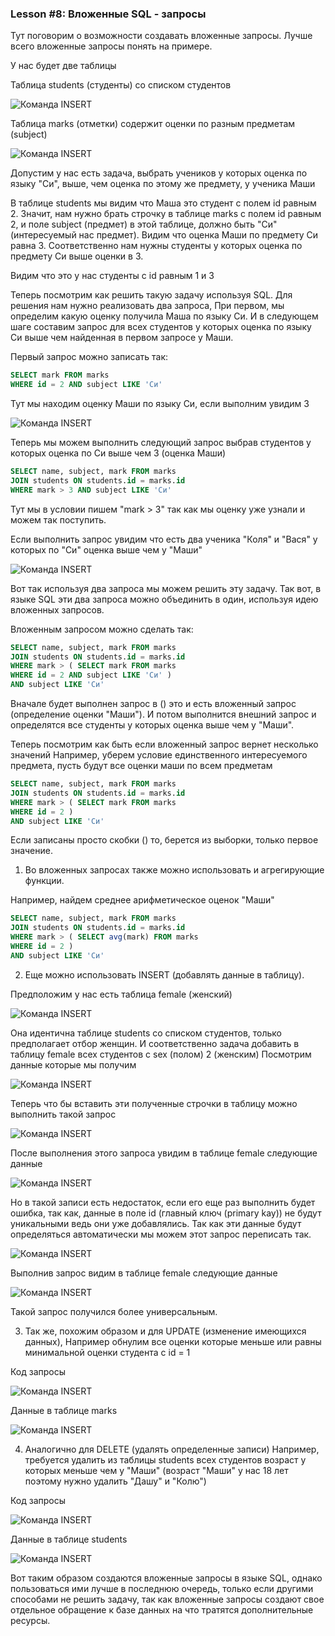 ### Lesson #8: Вложенные SQL - запросы

Тут поговорим о возможности создавать вложенные запросы.
Лучше всего вложенные запросы понять на примере.

У нас будет две таблицы

Таблица students (студенты)
со списком студентов 

![Команда INSERT](img/0053.png)

Таблица marks (отметки)
содержит оценки по разным предметам (subject)

![Команда INSERT](img/0054.png)

Допустим у нас есть задача, выбрать учеников у которых оценка по языку "Си",
выше, чем оценка по этому же предмету, у ученика Маши

В таблице students мы видим что Маша это студент с полем id равным 2.
Значит, нам нужно брать строчку в таблице marks c полем id равным 2,
и поле subject (предмет) в этой таблице, должно быть "Си" (интересуемый нас предмет).
Видим что оценка Маши по предмету Си равна 3. 
Соответственно нам нужны студенты у которых оценка по предмету Си выше оценки в 3.

Видим что это у нас студенты с id равным 1 и 3 

Теперь посмотрим как решить такую задачу используя SQL.
Для решения нам нужно реализовать два запроса, 
При первом, мы определим какую оценку получила Маша по языку Си.
И в следующем шаге составим запрос для всех студентов у которых оценка 
по языку Си выше чем найденная в первом запросе у Маши.

Первый запрос можно записать так:

```SQL
SELECT mark FROM marks
WHERE id = 2 AND subject LIKE 'Си'
```

Тут мы находим оценку Маши по языку Си, если выполним увидим 3

![Команда INSERT](img/0055.png)

Теперь мы можем выполнить следующий запрос выбрав студентов у которых оценка
по Си выше чем 3 (оценка Маши)

```SQL
SELECT name, subject, mark FROM marks
JOIN students ON students.id = marks.id
WHERE mark > 3 AND subject LIKE 'Си'
```
Тут мы в условии пишем "mark > 3" так как мы оценку уже узнали
и можем так поступить.

Если выполнить запрос увидим что есть два ученика "Коля" и "Вася"
у которых по "Си" оценка выше чем у "Маши"

![Команда INSERT](img/0056.png)

Вот так используя два запроса мы можем решить эту задачу.
Так вот, в языке SQL эти два запроса можно объединить в один,
используя идею вложенных запросов.

Вложенным запросом можно сделать так:

```SQL
SELECT name, subject, mark FROM marks
JOIN students ON students.id = marks.id
WHERE mark > ( SELECT mark FROM marks
WHERE id = 2 AND subject LIKE 'Си' ) 
AND subject LIKE 'Си'
```

Вначале будет выполнен запрос в () это и есть вложенный запрос (определение оценки "Маши").
И потом выполнится внешний запрос и определятся все студенты у которых оценка выше чем
у "Маши".

Теперь посмотрим как быть если вложенный запрос вернет несколько значений
Например, уберем условие единственного интересуемого предмета, пусть будут все оценки маши
по всем предметам

```SQL
SELECT name, subject, mark FROM marks
JOIN students ON students.id = marks.id
WHERE mark > ( SELECT mark FROM marks
WHERE id = 2 ) 
AND subject LIKE 'Си'
```

Если записаны просто скобки () то, берется из выборки, только первое значение.
1) Во вложенных запросах также можно использовать и агрегирующие функции.

Например, найдем среднее арифметическое оценок "Маши"

```SQL
SELECT name, subject, mark FROM marks
JOIN students ON students.id = marks.id
WHERE mark > ( SELECT avg(mark) FROM marks
WHERE id = 2 ) 
AND subject LIKE 'Си'
```

2) Еще можно использовать INSERT (добавлять данные в таблицу).

Предположим у нас есть таблица female (женский)

![Команда INSERT](img/0057.png)

Она идентична таблице students со списком студентов, только предполагает отбор женщин.
И соответственно задача добавить в таблицу female всех студентов с sex (полом) 2 (женским)
Посмотрим данные которые мы получим 

![Команда INSERT](img/0058.png)

Теперь что бы вставить эти полученные строчки в таблицу можно выполнить такой запрос

![Команда INSERT](img/0059.png)

После выполнения этого запроса увидим в таблице female следующие данные

![Команда INSERT](img/0060.png)

Но в такой записи есть недостаток, если его еще раз выполнить будет ошибка, так как,
данные в поле id (главный ключ (primary kay)) не будут уникальными ведь они уже добавлялись.
Так как эти данные будут определяться автоматически мы можем этот запрос переписать так.

![Команда INSERT](img/0061.png)

Выполнив запрос видим в таблице female следующие данные

![Команда INSERT](img/0062.png)

Такой запрос получился более универсальным.

3) Так же, похожим образом и для UPDATE (изменение имеющихся данных),
Например обнулим все оценки которые меньше или равны минимальной оценки студента с id = 1

Код запросы

![Команда INSERT](img/0063.png)

Данные в таблице marks

![Команда INSERT](img/0064.png)

4) Аналогично для DELETE (удалять определенные записи)
Например, требуется удалить из таблицы students всех студентов возраст у которых
меньше чем у "Маши" (возраст "Маши" у нас 18 лет поэтому нужно удалить "Дашу" и "Колю") 

Код запросы

![Команда INSERT](img/0065.png)

Данные в таблице students

![Команда INSERT](img/0066.png)

Вот таким образом создаются вложенные запросы в языке SQL, однако пользоваться ими
лучше в последнюю очередь, только если другими способами не решить задачу, так как
вложенные запросы создают свое отдельное обращение к базе данных на что тратятся 
дополнительные ресурсы.

